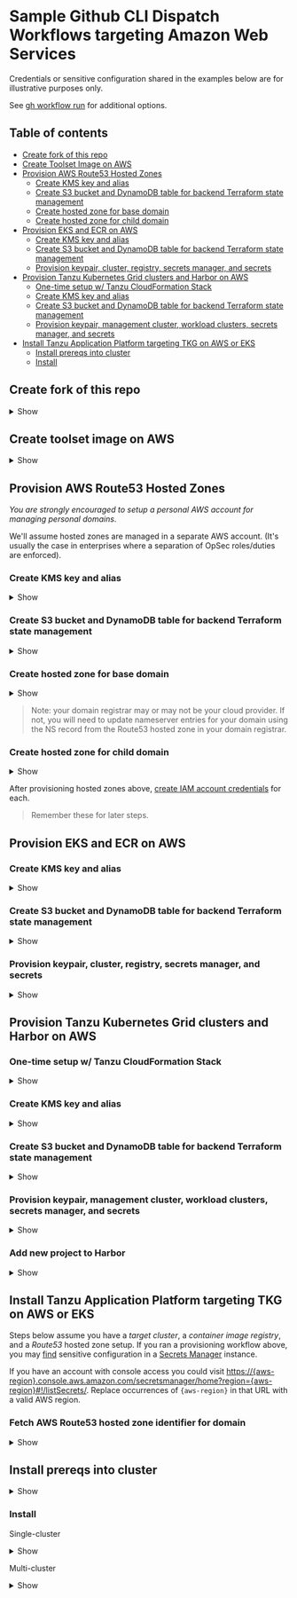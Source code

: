 # Sample Github CLI Dispatch Workflows targeting Amazon Web Services

Credentials or sensitive configuration shared in the examples below are for illustrative purposes only.

See [gh workflow run](https://cli.github.com/manual/gh_workflow_run) for additional options.

## Table of contents

* [Create fork of this repo](#create-fork-of-this-repo)
* [Create Toolset Image on AWS](#create-toolset-image-on-aws)
* [Provision AWS Route53 Hosted Zones](#provision-aws-route53-hosted-zones)
  * [Create KMS key and alias](#create-kms-key-and-alias)
  * [Create S3 bucket and DynamoDB table for backend Terraform state management](#create-s3-bucket-and-dynamodb-table-for-backend-terraform-state-management)
  * [Create hosted zone for base domain](#create-hosted-zone-for-base-domain)
  * [Create hosted zone for child domain](#create-hosted-zone-for-child-domain)
* [Provision EKS and ECR on AWS](#provision-eks-and-ecr-on-aws)
  * [Create KMS key and alias](#create-kms-key-and-alias-1)
  * [Create S3 bucket and DynamoDB table for backend Terraform state management](#create-s3-bucket-and-dynamodb-table-for-backend-terraform-state-management-1)
  * [Provision keypair, cluster, registry, secrets manager, and secrets](#provision-keypair-cluster-registry-secrets-manager-and-secrets)
* [Provision Tanzu Kubernetes Grid clusters and Harbor on AWS](#provision-tanzu-kubernetes-grid-clusters-and-harbor-on-aws)
  * [One-time setup w/ Tanzu CloudFormation Stack](#one-time-setup-w-tanzu-cloudformation-stack)
  * [Create KMS key and alias](#create-kms-key-and-alias-2)
  * [Create S3 bucket and DynamoDB table for backend Terraform state management](#create-s3-bucket-and-dynamodb-table-for-backend-terraform-state-management-2)
  * [Provision keypair, management cluster, workload clusters, secrets manager, and secrets](#provision-keypair-management-cluster-workload-clusters-secrets-manager-and-secrets)
* [Install Tanzu Application Platform targeting TKG on AWS or EKS](#install-tanzu-application-platform-targeting-tkg-on-aws-or-eks)
  * [Install prereqs into cluster](#install-prereqs-into-cluster)
  * [Install](#install)


## Create fork of this repo

<details>
<summary>Show</summary>
<p>

```bash
gh repo fork pacphi/gha-workflows-with-gitops-for-tanzu-application-platform
```

</p>
</details>

## Create toolset image on AWS

<details>
<summary>Show</summary>
<p>

```bash
echo '{ "instance-type": "t3a.xlarge", "region": "us-west-2" }' | gh workflow run aws-ubuntu-22_04.yml --json
```

</p>
</details>


## Provision AWS Route53 Hosted Zones

_You are strongly encouraged to setup a personal AWS account for managing personal domains_.

We'll assume hosted zones are managed in a separate AWS account.  (It's usually the case in enterprises where a separation of OpSec roles/duties are enforced).

### Create KMS key and alias

<details>
<summary>Show</summary>
<p>

```bash
echo '{ "aws-access-key-id": "ASIA5K3T6JXVBF2LFS5B", "aws-secret-access-key": "Zqyo0LM4i9NCzrD6VgoHrAS7B6u6N4HuRRY/nswy", "alias":"hzm", "region": "us-west-2", "action": "create" }' | gh workflow run aws-kms-dispatch.yml --json
```

</p>
</details>


### Create S3 bucket and DynamoDB table for backend Terraform state management

<details>
<summary>Show</summary>
<p>

```bash
echo '{ "aws-access-key-id": "ASIA5K3T6JXVBF2LFS5B", "aws-secret-access-key": "Zqyo0LM4i9NCzrD6VgoHrAS7B6u6N4HuRRY/nswy", "s3-bucket-name": "hzm", "region": "us-west-2", "action": "create" }' | gh workflow run aws-provided-remote-backend-dispatch.yml --json
```

</p>
</details>


### Create hosted zone for base domain

<details>
<summary>Show</summary>
<p>

```bash
echo '{ "aws-access-key-id": "ASIA5K3T6JXVBF2LFS5B", "aws-secret-access-key": "Zqyo0LM4i9NCzrD6VgoHrAS7B6u6N4HuRRY/nswy", "domain": "zoolabs.me", "region": "us-west-2", "action": "create" }' | gh workflow run aws-main-dns-dispatch.yml --json
```

</p>
</details>

> Note: your domain registrar may or may not be your cloud provider.  If not, you will need to update nameserver entries for your domain using the NS record from the Route53 hosted zone in your domain registrar.

### Create hosted zone for child domain

<details>
<summary>Show</summary>
<p>

```bash
echo '{ "aws-access-key-id": "ASIA5K3T6JXVBF2LFS5B", "aws-secret-access-key": "Zqyo0LM4i9NCzrD6VgoHrAS7B6u6N4HuRRY/nswy", "baseDomain": "zoolabs.me", "domainPrefix": "apps", "region": "us-west-2", "action": "create" }' | gh workflow run aws-child-dns-dispatch.yml --json
```

</p>
</details>


After provisioning hosted zones above, [create IAM account credentials](../creating-an-iam-user-account-with-route53-hosted-zone-management-privileges/README.md) for each.

> Remember these for later steps.


## Provision EKS and ECR on AWS

### Create KMS key and alias

<details>
<summary>Show</summary>
<p>

```bash
echo '{ "aws-access-key-id": "ASIA5K3T6JXVCZR54SP7", "aws-secret-access-key": "2dz2M6Y3SBkiYYc2jlXTQMGoRN6absmlBFiPFuO5", "aws-session-token": "IQoJb3JpZ2luX2VjEPP//////////wEaCX...", "alias": "tap", "region": "us-west-2", "action": "create" }' | gh workflow run aws-kms-dispatch.yml --json
```
> In this particular example the `aws-access-key-id`, `aws-secret-access-key`, and `aws-session-token` may be the same as the ones you had provided as Github secrets if you're working with expiring credentials from STS.

</p>
</details>


### Create S3 bucket and DynamoDB table for backend Terraform state management

<details>
<summary>Show</summary>
<p>

```bash
echo '{ "aws-access-key-id": "ASIA5K3T6JXVCZR54SP7", "aws-secret-access-key": "2dz2M6Y3SBkiYYc2jlXTQMGoRN6absmlBFiPFuO5", "aws-session-token": "IQoJb3JpZ2luX2VjEPP//////////wEaCX...", "s3-bucket-name": "tap", "region": "us-west-2", "action": "create" }' | gh workflow run aws-provided-remote-backend-dispatch.yml --json
```
> In this particular example the `aws-access-key-id`, `aws-secret-access-key`, and `aws-session-token` may be the same as the ones you had provided as Github secrets if you're working with expiring credentials from STS.

</p>
</details>


### Provision keypair, cluster, registry, secrets manager, and secrets

<details>
<summary>Show</summary>
<p>

```bash
echo '{ "vpc-cidr": "10.60.0.0/18", "footprint": "single-cluster", "aws-access-key-id": "ASIA5K3T6JXVCZR54SP7", "aws-secret-access-key": "2dz2M6Y3SBkiYYc2jlXTQMGoRN6absmlBFiPFuO5", "aws-session-token": "IQoJb3JpZ2luX2VjEPP//////////wEaCX...", "region": "us-west-2", "instance-type": "m5a.xlarge", "email-address": "admin@zoolabs.me", "domain": "zoolabs.me", "container-image-registry-provider": "harbor" }' | gh workflow run aws-e2e.yml --json
```
> You can also provision w/ `"footprint": "multi-cluster"` too.

</p>
</details>


## Provision Tanzu Kubernetes Grid clusters and Harbor on AWS

### One-time setup w/ Tanzu CloudFormation Stack

<details>
<summary>Show</summary>
<p>

```bash
echo '{ "region": "us-west-2", "action": "create" }' | gh workflow run aws-tanzu-cloudformation-stack-dispatch.yml --json
```

</p>
</details>


### Create KMS key and alias

<details>
<summary>Show</summary>
<p>

```bash
echo '{ "aws-access-key-id": "ASIA5K3T6JXVCZR54SP7", "aws-secret-access-key": "2dz2M6Y3SBkiYYc2jlXTQMGoRN6absmlBFiPFuO5", "aws-session-token": "IQoJb3JpZ2luX2VjEPP//////////wEaCX...", "alias": "tap", "region": "us-west-2", "action": "create" }' | gh workflow run aws-kms-dispatch.yml --json
```
> In this particular example the `aws-access-key-id`, `aws-secret-access-key`, and `aws-session-token` may be the same as the ones you had provided as Github secrets if you're working with expiring credentials from STS.

</p>
</details>


### Create S3 bucket and DynamoDB table for backend Terraform state management

<details>
<summary>Show</summary>
<p>

```bash
echo '{ "aws-access-key-id": "ASIA5K3T6JXVCZR54SP7", "aws-secret-access-key": "2dz2M6Y3SBkiYYc2jlXTQMGoRN6absmlBFiPFuO5", "aws-session-token": "IQoJb3JpZ2luX2VjEPP//////////wEaCX...", "s3-bucket-name": "tap", "region": "us-west-2", "action": "create" }' | gh workflow run aws-provided-remote-backend-dispatch.yml --json
```
> In this particular example the `aws-access-key-id`, `aws-secret-access-key`, and `aws-session-token` may be the same as the ones you had provided as Github secrets if you're working with expiring credentials from STS.

</p>
</details>


### Provision keypair, management cluster, workload clusters, secrets manager, and secrets

<details>
<summary>Show</summary>
<p>

```bash
echo '{ "footprint": "single-cluster", "aws-access-key-id": "ASIA5K3T6JXVHHFQOKGR", "aws-secret-access-key": "ufVqiTP/JnETOl/wYPVJU7ovlbOsrnysX9YG351M", "region": "us-west-2", "availability-zones": "us-west-2a,us-west-2b,us-west-2c", "email-address": "admin@zoolabs.me", "domain": "zoolabs.me", "control-plane-node-machine-type": "m5a.large", "worker-node-machine-type": "m5a.xlarge" }' | gh workflow run tkg-on-aws-e2e.yml --json
```
> In the above example `aws-access-key-id` and `aws-secret-access-key` are the credentials for managing a Route53 hosted zone (i.e., for base domain).  You can also provision w/ `"footprint": "multi-cluster"` too.

</p>
</details>


### Add new project to Harbor

<details>
<summary>Show</summary>
<p>

```bash
echo '{ "username": "admin", "password": "flipp3r", "api-endpoint": "harbor.zoolabs.me", "project": "tanzu" }' | gh workflow run create-harbor-project-dispatch.yml --json
```
> In the above example, if `project` is set to a value other than `tanzu`, then you'll need to review and edit the configuration values under `tap.registry.repositories` in [tap-value-input.yml](../../../gitops/tanzu/application-platform/base/tap-values-input.yml).

</p>
</details>


## Install Tanzu Application Platform targeting TKG on AWS or EKS

Steps below assume you have a _target cluster_, a _container image registry_, and a _Route53_ hosted zone setup.  If you ran a provisioning workflow above, you may [find](https://docs.aws.amazon.com/secretsmanager/latest/userguide/manage_search-secret.html) sensitive configuration in a [Secrets Manager](https://docs.aws.amazon.com/secretsmanager/latest/userguide/intro.html) instance.

If you have an account with console access you could visit [https://{aws-region}.console.aws.amazon.com/secretsmanager/home?region={aws-region}#!/listSecrets/](https://{aws-region}.console.aws.amazon.com/secretsmanager/home?region={aws-region}#!/listSecrets/).  Replace occurrences of `{aws-region}` in that URL with a valid AWS region.


### Fetch AWS Route53 hosted zone identifier for domain

<details>
<summary>Show</summary>
<p>

```bash
echo '{ "aws-access-key-id": "ASIA5K3T6JXVI4EL3HSD", "aws-secret-access-key": "7dpB+TuTJKxfQCJkKFcY8DM+DvRkMWF67mE7Vqfp", "domain": "apps.zoolabs.me", "region": "us-west-2" }' | gh workflow run aws-get-route53-hosted-zone-id-for-domain-dispatch.yml --json
```
> In the above example `aws-access-key-id` and `aws-secret-access-key` are the credentials for managing a Route53 hosted zone (i.e., for child domain).  You will need to review the job logs to see what the hosted zone identifier is.  Or if you're impatient and you have administrator credentials for the account managing the hosted zone and/or credentials with console access, you can visit https://us-east-1.console.aws.amazon.com/route53/v2/hostedzones#.  You will need this value for the next step!

</p>
</details>


## Install prereqs into cluster

<details>
<summary>Show</summary>
<p>

```bash
echo '{ "cluster-provider": "eks", "kubeconfig-contents": "KVkfThQJXekP3fIgzasYb3lD..." }' | gh workflow run install-tanzu-cluster-essentials-dispatch.yml --json
```
> Only executed on Non-TKG clusters.  This is actually automatically installed if you executed [ aws-k8s-cluster-dispatch, azure-k8s-cluster-dispatch, google-k8s-cluster-dispatch ] workflows.

```bash
echo '{ "tkg-version": "v1.6.0", "cluster-provider": "eks", "kubeconfig-contents": "KVkfThQJXekP3fIgzasYb3lD..." }' | gh workflow run install-tanzu-standard-repo-dispatch.yml --json
```
> Only executed on Non-TKG clusters.  This is actually automatically installed if you executed [ aws-k8s-cluster-dispatch, azure-k8s-cluster-dispatch, google-k8s-cluster-dispatch ] workflows.

```bash
echo '{ "domain": "zoolabs.me", "email-address": "admin@zoolabs.me", "aws-access-key-id": "ASIA5K3T6JXVBF2LFS5B", "aws-secret-access-key": "Zqyo0LM4i9NCzrD6VgoHrAS7B6u6N4HuRRY/nswy", "aws-region": "us-west-2", "cluster-provider": "eks", "kubeconfig-contents": "KVkfThQJXekP3fIgzasYb3lD..." }' | gh workflow run install-tanzu-ingress-dispatch.yml --json
```
> Execute this command for clusters configured to host `view` or `full` Tanzu Application Platform profiles.  Provides Contour ingress including a Let's Encrypt ClusterIssuer and External-DNS configuration.  The sample AWS credentials above are for the user account with write permissions to a Route53 hosted zone.  Note, this dispatch workflow supports variant configuration for targeting Azure AKS and Google GKE clusters.  To-date only the following `cluster-provider`s are supported: [ "aks", "eks", "gke", "tkg»aws", "tkg»azure" ].

</p>
</details>


### Install

Single-cluster

<details>
<summary>Show</summary>
<p>

```bash
echo '{ "domain": "apps.zoolabs.me", "email-address": "admin@ironleg.me", "dev-namespace": "default", "backstage-catalog": "https://github.com/pacphi/tap-gui-catalog/blob/main/catalog-info.yaml", "container-image-registry-url": "harbor.zoolabs.me", "container-image-registry-connection-details": "harbor.ironleg.me;admin;cEBzc3cwcmQlCg==;tanzu/", "cluster-provider": "tkg»aws", "active-profile": "full", "kubeconfig-contents": "dGhpcyBrdWJlY29uZmlnIGlzIGVudGlyZWx5IGZha2UK..." }' | gh workflow run install-tanzu-application-platform-dispatch.yml --json
```
> Note, this dispatch workflow supports variant configuration for targeting Amazon EKS, Azure AKS and Google GKE clusters.  To-date only the following `cluster-provider`s are supported: [ "aks", "eks", "gke", "tkg»aws", "tkg»azure" ].  Other optional options may apply depending on choice of provider.  Remember to base64-encode the `password` for the container image registry in the `container-image-registry-connection-details`!


</p>
</details>

Multi-cluster

<details>
<summary>Show</summary>
<p>

```bash
echo '{ "secrets-manager-arn": "arn:aws:xx-xxxxx", "secrets-manager-instance-name": "tap-secret-store", "domain": "apps.ironleg.me", "email-address": "admin@ironleg.me", "aws-access-key-id": "ASIA5K3T6JXVBF2LFS5B", "aws-secret-access-key": "Zqyo0LM4i9NCzrD6VgoHrAS7B6u6N4HuRRY/nswy", "dev-namespace": "default", "backstage-catalog": "https://github.com/pacphi/tap-gui-catalog/blob/main/catalog-info.yaml", "cluster-provider": "tkg»aws", "aws-region": "us-west-2" }' | gh workflow run multi-cluster-tanzu-application-platform-install-on-aws-dispatch.yml --json
```
> This only works with a provisioned Harbor container image registry. In this context, `cluster-provider` can be: [ "eks", "tkg»aws" ]

</p>
</details>